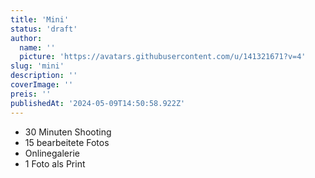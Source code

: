 ```yaml
---
title: 'Mini'
status: 'draft'
author:
  name: ''
  picture: 'https://avatars.githubusercontent.com/u/141321671?v=4'
slug: 'mini'
description: ''
coverImage: ''
preis: ''
publishedAt: '2024-05-09T14:50:58.922Z'
---
```


- 30 Minuten Shooting
- 15 bearbeitete Fotos
- Onlinegalerie
- 1 Foto als Print